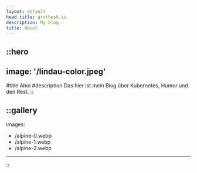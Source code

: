 ```yaml
---
layout: default
head.title: grothesk.io
description: My blog
title: About
---
```


::hero
---
image: '/lindau-color.jpeg'
---
#title
Ahoi
#description
Das hier ist mein Blog über Kubernetes, Humor und den Rest.
::

::gallery
---
images:
  - /alpine-0.webp
  - /alpine-1.webp
  - /alpine-2.webp
---
::
